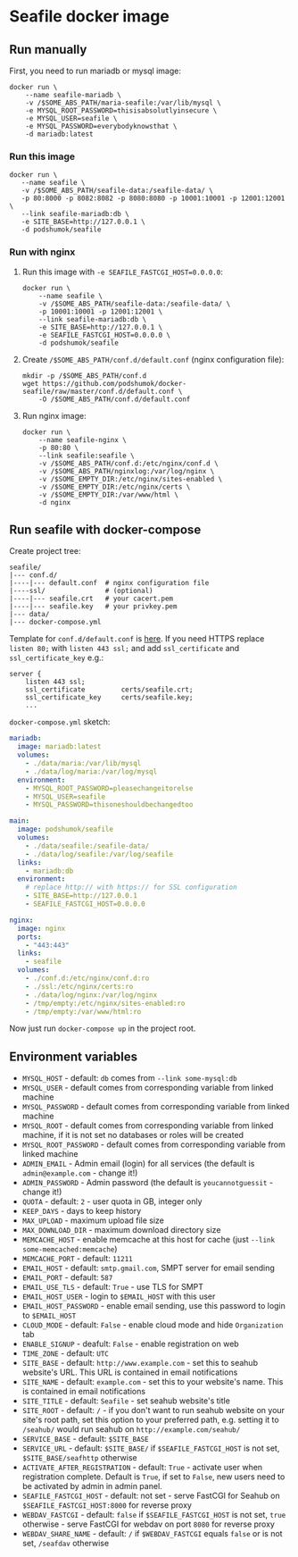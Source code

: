 # Seafile docker image

## Run manually

First, you need to run mariadb or mysql image:

```shell
docker run \
    --name seafile-mariadb \
    -v /$SOME_ABS_PATH/maria-seafile:/var/lib/mysql \
    -e MYSQL_ROOT_PASSWORD=thisisabsolutlyinsecure \
    -e MYSQL_USER=seafile \
    -e MYSQL_PASSWORD=everybodyknowsthat \
    -d mariadb:latest
```

### Run this image

```shell
docker run \
   --name seafile \
   -v /$SOME_ABS_PATH/seafile-data:/seafile-data/ \
   -p 80:8000 -p 8082:8082 -p 8080:8080 -p 10001:10001 -p 12001:12001 \
   --link seafile-mariadb:db \
   -e SITE_BASE=http://127.0.0.1 \
   -d podshumok/seafile
```

### Run with nginx

1. Run this image with `-e SEAFILE_FASTCGI_HOST=0.0.0.0`:

    ```shell
    docker run \
        --name seafile \
        -v /$SOME_ABS_PATH/seafile-data:/seafile-data/ \
        -p 10001:10001 -p 12001:12001 \
        --link seafile-mariadb:db \
        -e SITE_BASE=http://127.0.0.1 \
        -e SEAFILE_FASTCGI_HOST=0.0.0.0 \
        -d podshumok/seafile
    ```

2. Create `/$SOME_ABS_PATH/conf.d/default.conf` (nginx configuration file):

    ```shell
    mkdir -p /$SOME_ABS_PATH/conf.d
    wget https://github.com/podshumok/docker-seafile/raw/master/conf.d/default.conf \
        -O /$SOME_ABS_PATH/conf.d/default.conf
    ```

3. Run nginx image:

    ```shell
    docker run \
        --name seafile-nginx \
        -p 80:80 \
        --link seafile:seafile \
        -v /$SOME_ABS_PATH/conf.d:/etc/nginx/conf.d \
        -v /$SOME_ABS_PATH/nginxlog:/var/log/nginx \
        -v /$SOME_EMPTY_DIR:/etc/nginx/sites-enabled \
        -v /$SOME_EMPTY_DIR:/etc/nginx/certs \
        -v /$SOME_EMPTY_DIR:/var/www/html \
        -d nginx
    ```

## Run seafile with docker-compose

Create project tree:

    seafile/
    |--- conf.d/
    |----|--- default.conf  # nginx configuration file
    |----ssl/               # (optional)
    |----|--- seafile.crt   # your cacert.pem
    |----|--- seafile.key   # your privkey.pem
    |--- data/
    |--- docker-compose.yml

Template  for `conf.d/default.conf` is [here](https://github.com/podshumok/docker-seafile/blob/master/conf.d/default.conf).
If you need HTTPS replace `listen 80;` with `listen 443 ssl;` and add `ssl_certificate` and `ssl_certificate_key` e.g.:

```nginx
server {
    listen 443 ssl;
    ssl_certificate         certs/seafile.crt;
    ssl_certificate_key     certs/seafile.key;
    ...
```

`docker-compose.yml` sketch:

```yaml
mariadb:
  image: mariadb:latest
  volumes:
    - ./data/maria:/var/lib/mysql
    - ./data/log/maria:/var/log/mysql
  environment:
    - MYSQL_ROOT_PASSWORD=pleasechangeitorelse
    - MYSQL_USER=seafile
    - MYSQL_PASSWORD=thisoneshouldbechangedtoo

main:
  image: podshumok/seafile
  volumes:
    - ./data/seafile:/seafile-data/
    - ./data/log/seafile:/var/log/seafile
  links:
    - mariadb:db
  environment:
    # replace http:// with https:// for SSL configuration
    - SITE_BASE=http://127.0.0.1
    - SEAFILE_FASTCGI_HOST=0.0.0.0

nginx:
  image: nginx
  ports:
    - "443:443"
  links:
    - seafile
  volumes:
    - ./conf.d:/etc/nginx/conf.d:ro
    - ./ssl:/etc/nginx/certs:ro
    - ./data/log/nginx:/var/log/nginx
    - /tmp/empty:/etc/nginx/sites-enabled:ro
    - /tmp/empty:/var/www/html:ro
```

Now just run `docker-compose up` in the project root.


## Environment variables

- `MYSQL_HOST` - default: `db` comes from `--link some-mysql:db`
- `MYSQL_USER` - default comes from corresponding variable from linked machine
- `MYSQL_PASSWORD` - default comes from corresponding variable from linked machine
- `MYSQL_ROOT` - default comes from corresponding variable from linked machine, if it is not set no databases or roles will be created
- `MYSQL_ROOT_PASSWORD` - default comes from corresponding variable from linked machine
- `ADMIN_EMAIL` - Admin email (login) for all services (the default is `admin@example.com` - change it!)
- `ADMIN_PASSWORD` - Admin password (the default is `youcannotguessit` - change it!)
- `QUOTA` - default: `2` - user quota in GB, integer only
- `KEEP_DAYS` - days to keep history
- `MAX_UPLOAD` - maximum upload file size
- `MAX_DOWNLOAD_DIR` - maximum download directory size
- `MEMCACHE_HOST` - enable memcache at this host for cache (just `--link some-memcached:memcache`)
- `MEMCACHE_PORT` - default: `11211`
- `EMAIL_HOST` - default: `smtp.gmail.com`, SMPT server for email sending
- `EMAIL_PORT` - default: `587`
- `EMAIL_USE_TLS` - default: `True` - use TLS for SMPT
- `EMAIL_HOST_USER` - login to `$EMAIL_HOST` with this user
- `EMAIL_HOST_PASSWORD` - enable email sending, use this password to login to `$EMAIL_HOST`
- `CLOUD_MODE` - default: `False` - enable cloud mode and hide `Organization` tab
- `ENABLE_SIGNUP` - deafult: `False` - enable registration on web
- `TIME_ZONE` - default: `UTC`
- `SITE_BASE` - default: `http://www.example.com` - set this to seahub website's URL. This URL is contained in email notifications
- `SITE_NAME` - default: `example.com` - set this to your website's name. This is contained in email notifications
- `SITE_TITLE` - default: `Seafile` - set seahub website's title
- `SITE_ROOT` - default: `/` - if you don't want to run seahub website on your site's root path, set this option to your preferred path, e.g. setting it to `/seahub/` would run seahub on `http://example.com/seahub/`
- `SERVICE_BASE` - default: `$SITE_BASE`
- `SERVICE_URL` - default: `$SITE_BASE/` if `$SEAFILE_FASTCGI_HOST` is not set, `$SITE_BASE/seafhttp` otherwise
- `ACTIVATE_AFTER_REGISTRATION` - default: `True` - activate user when registration complete. Default is `True`, if set to `False`, new users need to be activated by admin in admin panel.
- `SEAFILE_FASTCGI_HOST` - default: not set - serve FastCGI for Seahub on `$SEAFILE_FASTCGI_HOST:8000` for reverse proxy
- `WEBDAV_FASTCGI` - default: `false` if `$SEAFILE_FASTCGI_HOST` is not set, `true` otherwise - serve FastCGI for webdav on port `8080` for reverse proxy
- `WEBDAV_SHARE_NAME` - default: `/` if `$WEBDAV_FASTCGI` equals `false` or is not set, `/seafdav` otherwise

